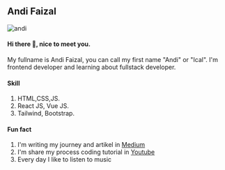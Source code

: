 ## Andi Faizal

![andi](https://www.codewars.com/users/andi-faizal94/badges/large)


#### Hi there 👋, nice to meet you. 
My fullname is Andi Faizal, you can call my first name "Andi" or "Ical".
I'm frontend developer and learning about fullstack developer. 

#### Skill
1. HTML,CSS,JS.
1. React JS, Vue JS.
1. Tailwind, Bootstrap.

#### Fun fact
1. I'm writing my journey and artikel in [Medium](https://medium.com/@andifz9475)
1. I'm share my process coding tutorial in [Youtube](https://www.youtube.com/channel/UCjm3QHfuTqbiDfnzD20vwMg)
1. Every day I like to listen to music




 

